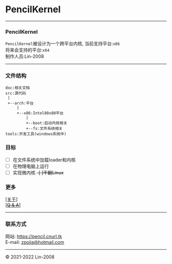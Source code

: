 PencilKernel
=
***
### PencilKernel
`PencilKernel`被设计为一个跨平台内核,
当前支持平台:`x86` <br/>
将来会支持的平台:`x64` <br/>
制作人员:Lin-2008<br/>
***
### 文件结构
```
doc:相关文档
src:源代码
 |
 +--arch:平台
     |
     +--x86:Intel80x80平台
         |
         +--boot:启动内核相关
         +--fs:文件系统相关
tools:开发工具(windows系统中)

```
### 目标
- [ ] 在文件系统中加载loader和内核
- [ ] 在物理电脑上运行
- [ ] 实现微内核
~~-[ ]干翻Linux~~
### 更多
[[关于]](doc/about/dir.md)<br/>
[[~~Q & A~~]](doc/Q&A.md)<br/>
***
### 联系方式
网站: https://pencil.cnurl.tk<br/>
E-mail: zpojia@hotmail.com
***
&copy; 2021-2022 Lin-2008
